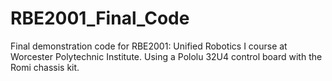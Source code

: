 # RBE2001_Final_Code
Final demonstration code for RBE2001: Unified Robotics I course at Worcester Polytechnic Institute. Using a Pololu 32U4 control board with the Romi chassis kit.

